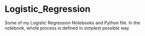 # Logistic_Regression
Some of my Logistic Regression Notebooks and Python file. In the notebook, whole process is defined in simplest possible way
